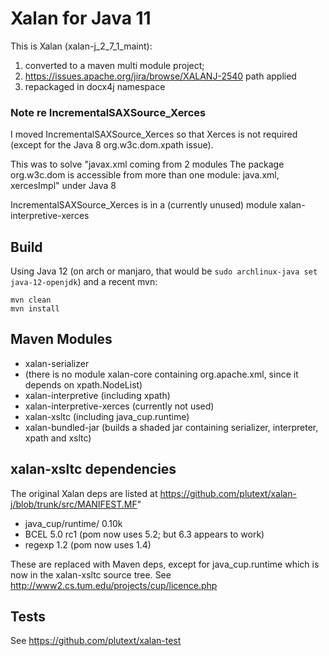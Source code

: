 # Xalan for Java 11

This is Xalan (xalan-j_2_7_1_maint):

1. converted to a maven multi module project; 
2. https://issues.apache.org/jira/browse/XALANJ-2540 path applied 
3. repackaged in docx4j namespace

### Note re IncrementalSAXSource_Xerces

I moved IncrementalSAXSource_Xerces so that Xerces is not required (except for the Java 8 org.w3c.dom.xpath issue). 

This was to solve "javax.xml coming from 2 modules
	The package org.w3c.dom is accessible from more than one module: java.xml, xercesImpl" under Java 8
	
IncrementalSAXSource_Xerces is in a (currently unused) module xalan-interpretive-xerces


## Build

Using Java 12 (on arch or manjaro, that would be `sudo archlinux-java set java-12-openjdk`) and a recent mvn:

```
mvn clean
mvn install
```

## Maven Modules

* xalan-serializer
* (there is no module xalan-core containing org.apache.xml, since it depends on xpath.NodeList)
* xalan-interpretive (including xpath)
* xalan-interpretive-xerces (currently not used)
* xalan-xsltc (including java_cup.runtime)
* xalan-bundled-jar (builds a shaded jar containing serializer, interpreter, xpath and xsltc)

## xalan-xsltc dependencies

The original Xalan deps are listed at https://github.com/plutext/xalan-j/blob/trunk/src/MANIFEST.MF"

* java_cup/runtime/ 0.10k 
* BCEL 5.0 rc1 (pom now uses 5.2; but 6.3 appears to work)
* regexp 1.2 (pom now uses 1.4)

These are replaced with Maven deps, except for java_cup.runtime which is now in the xalan-xsltc source tree. 
See http://www2.cs.tum.edu/projects/cup/licence.php


## Tests

See https://github.com/plutext/xalan-test
